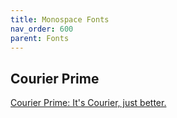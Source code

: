 ```yaml
---
title: Monospace Fonts
nav_order: 600
parent: Fonts
---
```


## Courier Prime

[Courier Prime: It's Courier, just better.](https://quoteunquoteapps.com/courierprime/)